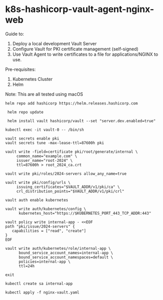 # k8s-hashicorp-vault-agent-nginx-web

Guide to:

1. Deploy a local development Vault Server
2. Configure Vault for PKI certificate management (self-signed)
3. Use Vault Agent to write certificates to a file for applications/NGINX to use.

Pre-requisites:
1. Kubernetes Cluster
2. Helm

Note: This are all tested using macOS


```shell
helm repo add hashicorp https://helm.releases.hashicorp.com
```

```shell
 helm repo update
```

```shell
 helm install vault hashicorp/vault --set "server.dev.enabled=true"
```

```shell
kubectl exec -it vault-0 -- /bin/sh
```

```shell
vault secrets enable pki
vault secrets tune -max-lease-ttl=87600h pki
```

```shell
vault write -field=certificate pki/root/generate/internal \
     common_name="example.com" \
     issuer_name="root-2024" \
     ttl=87600h > root_2024_ca.crt
```

```shell
vault write pki/roles/2024-servers allow_any_name=true
```

```shell
vault write pki/config/urls \
     issuing_certificates="$VAULT_ADDR/v1/pki/ca" \
     crl_distribution_points="$VAULT_ADDR/v1/pki/crl"
```

```shell
vault auth enable kubernetes
```

```shell
vault write auth/kubernetes/config \
      kubernetes_host="https://$KUBERNETES_PORT_443_TCP_ADDR:443"
```

```shell
vault policy write internal-app - <<EOF
path "pki/issue/2024-servers" {
   capabilities = ["read", "create"]
}
EOF
```

```shell
vault write auth/kubernetes/role/internal-app \
      bound_service_account_names=internal-app \
      bound_service_account_namespaces=default \
      policies=internal-app \
      ttl=24h
```
```shell
exit
```

```shell
kubectl create sa internal-app
```

```shell
kubectl apply -f nginx-vault.yaml
```
